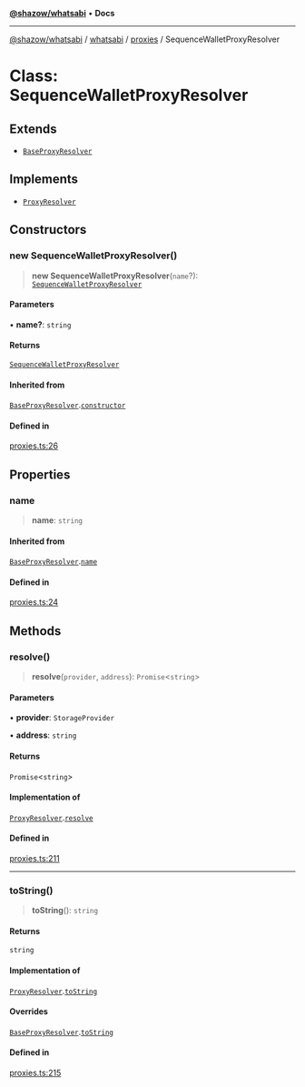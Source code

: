 [**@shazow/whatsabi**](../../../../../README.md) • **Docs**

***

[@shazow/whatsabi](../../../../../globals.md) / [whatsabi](../../../README.md) / [proxies](../README.md) / SequenceWalletProxyResolver

# Class: SequenceWalletProxyResolver

## Extends

- [`BaseProxyResolver`](BaseProxyResolver.md)

## Implements

- [`ProxyResolver`](../interfaces/ProxyResolver.md)

## Constructors

### new SequenceWalletProxyResolver()

> **new SequenceWalletProxyResolver**(`name`?): [`SequenceWalletProxyResolver`](SequenceWalletProxyResolver.md)

#### Parameters

• **name?**: `string`

#### Returns

[`SequenceWalletProxyResolver`](SequenceWalletProxyResolver.md)

#### Inherited from

[`BaseProxyResolver`](BaseProxyResolver.md).[`constructor`](BaseProxyResolver.md#constructors)

#### Defined in

[proxies.ts:26](https://github.com/shazow/whatsabi/blob/main/src/proxies.ts#L26)

## Properties

### name

> **name**: `string`

#### Inherited from

[`BaseProxyResolver`](BaseProxyResolver.md).[`name`](BaseProxyResolver.md#name)

#### Defined in

[proxies.ts:24](https://github.com/shazow/whatsabi/blob/main/src/proxies.ts#L24)

## Methods

### resolve()

> **resolve**(`provider`, `address`): `Promise`\<`string`\>

#### Parameters

• **provider**: `StorageProvider`

• **address**: `string`

#### Returns

`Promise`\<`string`\>

#### Implementation of

[`ProxyResolver`](../interfaces/ProxyResolver.md).[`resolve`](../interfaces/ProxyResolver.md#resolve)

#### Defined in

[proxies.ts:211](https://github.com/shazow/whatsabi/blob/main/src/proxies.ts#L211)

***

### toString()

> **toString**(): `string`

#### Returns

`string`

#### Implementation of

[`ProxyResolver`](../interfaces/ProxyResolver.md).[`toString`](../interfaces/ProxyResolver.md#tostring)

#### Overrides

[`BaseProxyResolver`](BaseProxyResolver.md).[`toString`](BaseProxyResolver.md#tostring)

#### Defined in

[proxies.ts:215](https://github.com/shazow/whatsabi/blob/main/src/proxies.ts#L215)
